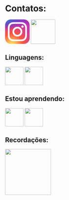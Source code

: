 # Contatos:

<div>
<a href="https://www.instagram.com/juliocezar.gui_/" target="_blank"><img width="80" height="80" src="https://github.com/tandpfun/skill-icons/blob/main/icons/Instagram.svg" target="_blank"></a>
<a href="https://www.linkedin.com/in/julio-cezar-guilherme-b40365347/" target="_blank"><img width="80" height="80" src="https://cdn.jsdelivr.net/gh/devicons/devicon@latest/icons/linkedin/linkedin-original.svg" /></a>   
</div>

## Linguagens: <br>
<div>
  <img width="60" height="60" src="https://cdn.jsdelivr.net/gh/devicons/devicon@latest/icons/html5/html5-original.svg" />
  <img width="60" height="60" src="https://cdn.jsdelivr.net/gh/devicons/devicon@latest/icons/css3/css3-original.svg" />
</div>
        
## Estou aprendendo:
<div>  
  <img width="60" height="60" src="https://cdn.jsdelivr.net/gh/devicons/devicon@latest/icons/javascript/javascript-original.svg" />
  <img width="60" height="60" src="https://cdn.jsdelivr.net/gh/devicons/devicon@latest/icons/java/java-original-wordmark.svg" />
</div>

## Recordações:
<div>
  <img width="150" height="150" src="https://cdn1.gnarususercontent.com.br/6/409216/ff043987-239b-4661-bdb1-7f4ca6092c48.png" />
</div>
